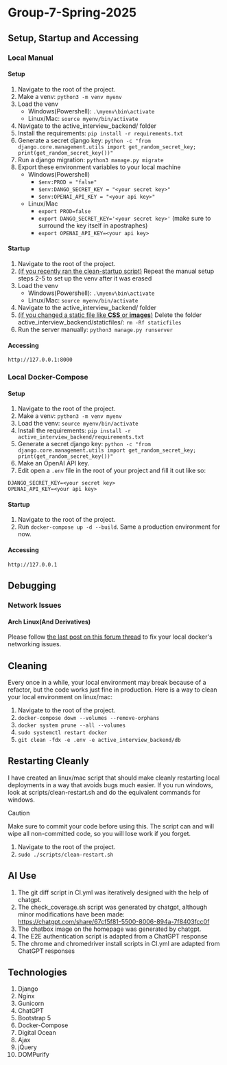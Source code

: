 # Group-7-Spring-2025
## Setup, Startup and Accessing
### Local Manual 
#### Setup
1. Navigate to the root of the project.
2. Make a venv: `python3 -m venv myenv`
3. Load the venv
   - Windows(Powershell): `.\myenv\bin\activate`
   - Linux/Mac: `source myenv/bin/activate`
5. Navigate to the active_interview_backend/ folder
6. Install the requirements: `pip install -r requirements.txt`
7. Generate a secret django key: `python -c "from django.core.management.utils import get_random_secret_key; print(get_random_secret_key())"`
8. Run a django migration: `python3 manage.py migrate`
9. Export these environment variables to your local machine
   - Windows(Powershell)
      - `$env:PROD = "false"`
      - `$env:DANGO_SECRET_KEY = "<your secret key>"`
      - `$env:OPENAI_API_KEY = "<your api key>"`
   - Linux/Mac
      - `export PROD=false`
      - `export DANGO_SECRET_KEY='<your secret key>'` (make sure to surround the key itself in apostraphes)
      - `export OPENAI_API_KEY=<your api key>`

#### Startup
1. Navigate to the root of the project.
2. <ins>(if you recently ran the clean-startup script)</ins> Repeat the manual setup steps 2-5 to set up the venv after it was erased
3. Load the venv
   - Windows(Powershell): `.\myenv\bin\activate`
   - Linux/Mac: `source myenv/bin/activate`
4. Navigate to the active_interview_backend/ folder
5. <ins>(if you changed a static file like **CSS** or **images**)</ins> Delete the folder active_interview_backend/staticfiles/: `rm -Rf staticfiles`
6. Run the server manually: `python3 manage.py runserver`

#### Accessing
`http://127.0.0.1:8000`

### Local Docker-Compose
#### Setup
1. Navigate to the root of the project.
2. Make a venv: `python3 -m venv myenv`
3. Load the venv: `source myenv/bin/activate`
4. Install the requirements: `pip install -r active_interview_backend/requirements.txt`
5. Generate a secret django key: `python -c "from django.core.management.utils import get_random_secret_key; print(get_random_secret_key())"`
6. Make an OpenAI API key.
6. Edit open a `.env` file in the root of your project and fill it out like so:
```
DJANGO_SECRET_KEY=<your secret key>
OPENAI_API_KEY=<your api key>
```

#### Startup
1. Navigate to the root of the project.
2. Run `docker-compose up -d --build`.  Same a production environment for now.

#### Accessing
`http://127.0.0.1`

## Debugging
### Network Issues
#### Arch Linux(And Derivatives)
Please follow [the last post on this forum thread](https://bbs.archlinux.org/viewtopic.php?pid=2025168#p2025168) to fix your local docker's networking issues.

## Cleaning
Every once in a while, your local environment may break because of a refactor, but the code works just fine in production.  Here is a way to clean your local environment on linux/mac:
1. Navigate to the root of the project.
2. `docker-compose down --volumes --remove-orphans`
3. `docker system prune --all --volumes`
4. `sudo systemctl restart docker`
5. `git clean -fdx -e .env -e active_interview_backend/db`

## Restarting Cleanly
I have created an linux/mac script that should make cleanly restarting local deployments in a way that avoids bugs much easier.  If you run windows, look at scripts/clean-restart.sh and do the equivalent commands for windows.
> [!CAUTION]
> Make sure to commit your code before using this.  The script can and will wipe all non-committed code, so you will lose work if you forget.
1. Navigate to the root of the project.
2. `sudo ./scripts/clean-restart.sh`

## AI Use
1. The git diff script in CI.yml was iteratively designed with the help of chatgpt.
2. The check_coverage.sh script was generated by chatgpt, although minor modifications have been made: https://chatgpt.com/share/67cf5f81-5500-8006-894a-7f8403fcc0f
3. The chatbox image on the homepage was generated by chatgpt.
4. The E2E authentication script is adapted from a ChatGPT response
5. The chrome and chromedriver install scripts in CI.yml are adapted from ChatGPT responses

## Technologies
1. Django
2. Nginx
3. Gunicorn
4. ChatGPT
5. Bootstrap 5
6. Docker-Compose
7. Digital Ocean
8. Ajax
9. jQuery
10. DOMPurify
